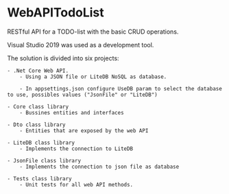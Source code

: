 # WebAPITodoList
RESTful API for a TODO-list with the basic CRUD operations.

Visual Studio 2019 was used as a development tool.

The solution is divided into six projects:
	
	- .Net Core Web API.
		- Using a JSON file or LiteDB NoSQL as database.
		
		- In appsettings.json configure UseDB param to select the database to use, possibles values ("JsonFile" or "LiteDB")
		
	- Core class library
		- Bussines entities and interfaces
	
	- Dto class library
		- Entities that are exposed by the web API
	
	- LiteDB class library
		- Implements the connection to LiteDB 
	
	- JsonFile class library
		- Implements the connection to json file as database
		
	- Tests class library
		- Unit tests for all web API methods.
